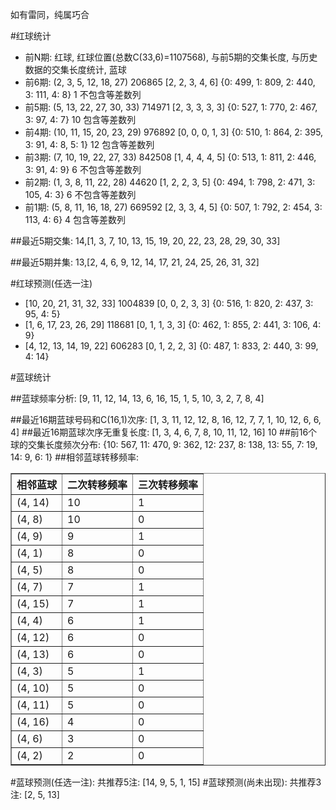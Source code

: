 <!-- 
.. title: 双色球2015129期(2015-11-03)数据分析报告
.. slug: slott-2015129-2015-11-03-report
.. date: 2015-11-04 08:00:00 UTC+08:00
.. tags: Lottery
.. link: 
.. description: 
.. type: text
-->

如有雷同，纯属巧合

<!-- TEASER_END-->

#红球统计

- 前N期: 红球, 红球位置(总数C(33,6)=1107568), 与前5期的交集长度, 与历史数据的交集长度统计, 蓝球
- 前6期: (2, 3, 5, 12, 18, 27) 206865 [2, 2, 3, 4, 6] {0: 499, 1: 809, 2: 440, 3: 111, 4: 8} 1 不包含等差数列
- 前5期: (5, 13, 22, 27, 30, 33) 714971 [2, 3, 3, 3, 3] {0: 527, 1: 770, 2: 467, 3: 97, 4: 7} 10 包含等差数列
- 前4期: (10, 11, 15, 20, 23, 29) 976892 [0, 0, 0, 1, 3] {0: 510, 1: 864, 2: 395, 3: 91, 4: 8, 5: 1} 12 包含等差数列
- 前3期: (7, 10, 19, 22, 27, 33) 842508 [1, 4, 4, 4, 5] {0: 513, 1: 811, 2: 446, 3: 91, 4: 9} 6 不包含等差数列
- 前2期: (1, 3, 8, 11, 22, 28) 44620 [1, 2, 2, 3, 5] {0: 494, 1: 798, 2: 471, 3: 105, 4: 3} 6 不包含等差数列
- 前1期: (5, 8, 11, 16, 18, 27) 669592 [2, 3, 3, 4, 5] {0: 507, 1: 792, 2: 454, 3: 113, 4: 6} 4 包含等差数列

##最近5期交集:
14,[1, 3, 7, 10, 13, 15, 19, 20, 22, 23, 28, 29, 30, 33]

##最近5期并集:
13,[2, 4, 6, 9, 12, 14, 17, 21, 24, 25, 26, 31, 32]

#红球预测(任选一注)

- [10, 20, 21, 31, 32, 33] 1004839 [0, 0, 2, 3, 3] {0: 516, 1: 820, 2: 437, 3: 95, 4: 5}
- [1, 6, 17, 23, 26, 29] 118681 [0, 1, 1, 3, 3] {0: 462, 1: 855, 2: 441, 3: 106, 4: 9}
- [4, 12, 13, 14, 19, 22] 606283 [0, 1, 2, 2, 3] {0: 487, 1: 833, 2: 440, 3: 99, 4: 14}

#蓝球统计

##蓝球频率分析:
[9, 11, 12, 14, 13, 6, 16, 15, 1, 5, 10, 3, 2, 7, 8, 4]

##最近16期蓝球号码和C(16,1)次序:
 [1, 3, 11, 12, 12, 8, 16, 12, 7, 7, 1, 10, 12, 6, 6, 4]
##最近16期蓝球次序无重复长度:
 [1, 3, 4, 6, 7, 8, 10, 11, 12, 16] 10
##前16个球的交集长度频次分布:
{10: 567, 11: 470, 9: 362, 12: 237, 8: 138, 13: 55, 7: 19, 14: 9, 6: 1}
##相邻蓝球转移频率:
 <table border="1" class="table table-striped dataframe">
  <thead>
    <tr style="text-align: right;">
      <th>相邻蓝球</th>
      <th>二次转移频率</th>
      <th>三次转移频率</th>
    </tr>
  </thead>
  <tbody>
    <tr>
      <td>(4, 14)</td>
      <td>10</td>
      <td>1</td>
    </tr>
    <tr>
      <td>(4, 8)</td>
      <td>10</td>
      <td>0</td>
    </tr>
    <tr>
      <td>(4, 9)</td>
      <td>9</td>
      <td>1</td>
    </tr>
    <tr>
      <td>(4, 1)</td>
      <td>8</td>
      <td>0</td>
    </tr>
    <tr>
      <td>(4, 5)</td>
      <td>8</td>
      <td>0</td>
    </tr>
    <tr>
      <td>(4, 7)</td>
      <td>7</td>
      <td>1</td>
    </tr>
    <tr>
      <td>(4, 15)</td>
      <td>7</td>
      <td>1</td>
    </tr>
    <tr>
      <td>(4, 4)</td>
      <td>6</td>
      <td>1</td>
    </tr>
    <tr>
      <td>(4, 12)</td>
      <td>6</td>
      <td>0</td>
    </tr>
    <tr>
      <td>(4, 13)</td>
      <td>6</td>
      <td>0</td>
    </tr>
    <tr>
      <td>(4, 3)</td>
      <td>5</td>
      <td>1</td>
    </tr>
    <tr>
      <td>(4, 10)</td>
      <td>5</td>
      <td>0</td>
    </tr>
    <tr>
      <td>(4, 11)</td>
      <td>5</td>
      <td>0</td>
    </tr>
    <tr>
      <td>(4, 16)</td>
      <td>4</td>
      <td>0</td>
    </tr>
    <tr>
      <td>(4, 6)</td>
      <td>3</td>
      <td>0</td>
    </tr>
    <tr>
      <td>(4, 2)</td>
      <td>2</td>
      <td>0</td>
    </tr>
  </tbody>
</table>
#蓝球预测(任选一注):
共推荐5注: [14, 9, 5, 1, 15]
#蓝球预测(尚未出现):
共推荐3注: [2, 5, 13]

